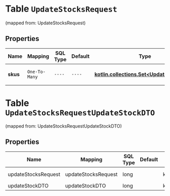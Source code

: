 
# Table `UpdateStocksRequest`
(mapped from: UpdateStocksRequest)

## Properties
Name | Mapping | SQL Type | Default | Type | Description | Notes
---- | ------- | -------- | ------- | ---- | ----------- | -----
**skus** | `One-To-Many` | `----` | `----`  | [**kotlin.collections.Set&lt;UpdateStockDTO&gt;**](UpdateStockDTO.md) | Данные об остатках товаров.  | 


# **Table `UpdateStocksRequestUpdateStockDTO`**
(mapped from: UpdateStocksRequestUpdateStockDTO)

## Properties
Name | Mapping | SQL Type | Default | Type | Description | Notes
---- | ------- | -------- | ------- | ---- | ----------- | -----
updateStocksRequest | updateStocksRequest | long | | kotlin.Long | Primary Key | *one*
updateStockDTO | updateStockDTO | long | | kotlin.Long | Foreign Key | *many*



